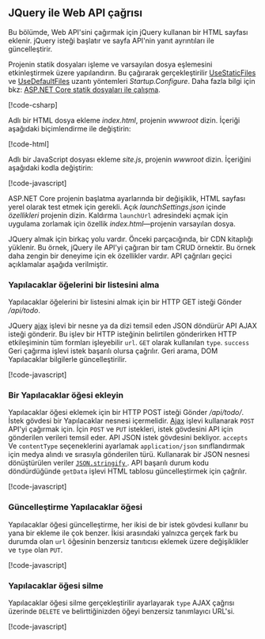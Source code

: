 ## <a name="call-the-web-api-with-jquery"></a>JQuery ile Web API çağrısı

Bu bölümde, Web API'sini çağırmak için jQuery kullanan bir HTML sayfası eklenir. jQuery isteği başlatır ve sayfa API'nin yanıt ayrıntıları ile güncelleştirir.

Projenin statik dosyaları işleme ve varsayılan dosya eşlemesini etkinleştirmek üzere yapılandırın. Bu çağırarak gerçekleştirilir [UseStaticFiles](/dotnet/api/microsoft.aspnetcore.builder.staticfileextensions.usestaticfiles#Microsoft_AspNetCore_Builder_StaticFileExtensions_UseStaticFiles_Microsoft_AspNetCore_Builder_IApplicationBuilder_) ve [UseDefaultFiles](/dotnet/api/microsoft.aspnetcore.builder.defaultfilesextensions.usedefaultfiles#Microsoft_AspNetCore_Builder_DefaultFilesExtensions_UseDefaultFiles_Microsoft_AspNetCore_Builder_IApplicationBuilder_) uzantı yöntemleri *Startup.Configure*. Daha fazla bilgi için bkz: [ASP.NET Core statik dosyaları ile çalışma](xref:fundamentals/static-files).

[!code-csharp[](../../tutorials/first-web-api/samples/2.0/TodoApi/Startup2.cs?name=snippet_Configure&highlight=3-4)]

Adlı bir HTML dosya ekleme *index.html*, projenin *wwwroot* dizin. İçeriği aşağıdaki biçimlendirme ile değiştirin:

[!code-html[](../../tutorials/first-web-api/samples/2.0/TodoApi/wwwroot/index.html)]

Adlı bir JavaScript dosyası ekleme *site.js*, projenin *wwwroot* dizin. İçeriğini aşağıdaki kodla değiştirin:

[!code-javascript[](../../tutorials/first-web-api/samples/2.0/TodoApi/wwwroot/site.js?name=snippet_SiteJs)]

ASP.NET Core projenin başlatma ayarlarında bir değişiklik, HTML sayfası yerel olarak test etmek için gerekli. Açık *launchSettings.json* içinde *özellikleri* projenin dizin. Kaldırma `launchUrl` adresindeki açmak için uygulama zorlamak için özellik *index.html*&mdash;projenin varsayılan dosya.

JQuery almak için birkaç yolu vardır. Önceki parçacığında, bir CDN kitaplığı yüklenir. Bu örnek, jQuery ile API'yi çağıran bir tam CRUD örnektir. Bu örnek daha zengin bir deneyime için ek özellikler vardır. API çağrıları geçici açıklamalar aşağıda verilmiştir.

### <a name="get-a-list-of-to-do-items"></a>Yapılacaklar öğelerini bir listesini alma

Yapılacaklar öğelerini bir listesini almak için bir HTTP GET isteği Gönder */api/todo*.

JQuery [ajax](https://api.jquery.com/jquery.ajax/) işlevi bir nesne ya da dizi temsil eden JSON döndürür API AJAX isteği gönderir. Bu işlev bir HTTP isteğinin belirtilen gönderirken HTTP etkileşiminin tüm formları işleyebilir `url`. `GET` olarak kullanılan `type`. `success` Geri çağırma işlevi istek başarılı olursa çağrılır. Geri arama, DOM Yapılacaklar bilgilerle güncelleştirilir.

[!code-javascript[](../../tutorials/first-web-api/samples/2.0/TodoApi/wwwroot/site.js?name=snippet_GetData)]

### <a name="add-a-to-do-item"></a>Bir Yapılacaklar öğesi ekleyin

Yapılacaklar öğesi eklemek için bir HTTP POST isteği Gönder */api/todo/*. İstek gövdesi bir Yapılacaklar nesnesi içermelidir. [Ajax](https://api.jquery.com/jquery.ajax/) işlevi kullanarak `POST` API'yi çağırmak için. İçin `POST` ve `PUT` istekleri, istek gövdesini API için gönderilen verileri temsil eder. API JSON istek gövdesini bekliyor. `accepts` Ve `contentType` seçeneklerini ayarlamak `application/json` sınıflandırmak için medya alındı ve sırasıyla gönderilen türü. Kullanarak bir JSON nesnesi dönüştürülen veriler [ `JSON.stringify` ](https://developer.mozilla.org/docs/Web/JavaScript/Reference/Global_Objects/JSON/stringify). API başarılı durum kodu döndürdüğünde `getData` işlevi HTML tablosu güncelleştirmek için çağrılır.

[!code-javascript[](../../tutorials/first-web-api/samples/2.0/TodoApi/wwwroot/site.js?name=snippet_AddItem)]

### <a name="update-a-to-do-item"></a>Güncelleştirme Yapılacaklar öğesi

Yapılacaklar öğesi güncelleştirme, her ikisi de bir istek gövdesi kullanır bu yana bir ekleme ile çok benzer. İkisi arasındaki yalnızca gerçek fark bu durumda olan `url` öğesinin benzersiz tanıtıcısı eklemek üzere değişiklikler ve `type` olan `PUT`.

[!code-javascript[](../../tutorials/first-web-api/samples/2.0/TodoApi/wwwroot/site.js?name=snippet_AjaxPut)]

### <a name="delete-a-to-do-item"></a>Yapılacaklar öğesi silme

Yapılacaklar öğesi silme gerçekleştirilir ayarlayarak `type` AJAX çağrısı üzerinde `DELETE` ve belirttiğinizden öğeyi benzersiz tanımlayıcı URL'si.

[!code-javascript[](../../tutorials/first-web-api/samples/2.0/TodoApi/wwwroot/site.js?name=snippet_AjaxDelete)]
